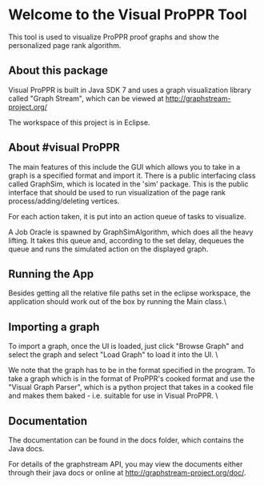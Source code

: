 Welcome to the Visual ProPPR Tool
=====================================

This tool is used to visualize ProPPR proof graphs and show the personalized page rank algorithm.

About this package
-----------------

Visual ProPPR is built in Java SDK 7 and uses a graph visualization library called "Graph Stream", which can be viewed at http://graphstream-project.org/

The workspace of this project is in Eclipse. 


About #visual ProPPR
-----------------
The main features of this include the GUI which allows you to take in a graph is a specified format and import it. There is a public interfacing class called GraphSim, which is located in the 'sim' package. This is the public interface that should be used to run visualization of the page rank process/adding/deleting vertices. 

For each action taken, it is put into an action queue of tasks to visualize.

A Job Oracle is spawned by GraphSimAlgorithm, which does all the heavy lifting. It takes this queue and, according to the set delay, dequeues the queue and runs the simulated action on the displayed graph. 


Running the App
--------------
Besides getting all the relative file paths set in the eclipse workspace, the application should work out of the box by running the Main class.\\

Importing a graph
-----------------
To import a graph, once the UI is loaded, just click "Browse Graph" and select the graph and select "Load Graph" to load it into the UI. \\

We note that the graph has to be in the format specified in the program. To take a graph which is in the format of ProPPR's cooked format and use the "Visual Graph Parser", which is a python project that takes in a cooked file and makes them baked - i.e. suitable for use in Visual ProPPR. \\

Documentation
-----------------
The documentation can be found in the docs folder, which contains the Java docs.

For details of the graphstream API, you may view the documents either through their java docs or online at http://graphstream-project.org/doc/.

